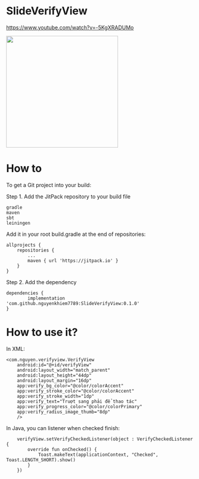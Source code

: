 # SlideVerifyView

https://www.youtube.com/watch?v=-5KgXRADUMo

<img src="https://user-images.githubusercontent.com/18132015/82021741-974eeb00-96b5-11ea-9256-181d9f8c2fee.jpg" width="300"/>

# How to

To get a Git project into your build:

Step 1. Add the JitPack repository to your build file

    gradle
    maven
    sbt
    leiningen

Add it in your root build.gradle at the end of repositories:

	allprojects {
		repositories {
			...
			maven { url 'https://jitpack.io' }
		}
	}

Step 2. Add the dependency

	dependencies {
	        implementation 'com.github.nguyenkhiem7789:SlideVerifyView:0.1.0'
	}

# How to use it?

In XML: 

    <com.nguyen.verifyview.VerifyView
        android:id="@+id/verifyView"
        android:layout_width="match_parent"
        android:layout_height="44dp"
        android:layout_margin="16dp"
        app:verify_bg_color="@color/colorAccent"
        app:verify_stroke_color="@color/colorAccent"
        app:verify_stroke_width="1dp"
        app:verify_text="Truợt sang phải để thao tác"
        app:verify_progress_color="@color/colorPrimary"
        app:verify_radius_image_thumb="8dp"
        />
        
       
 In Java, you can listener when checked finish: 
 
        verifyView.setVerifyCheckedListener(object : VerifyCheckedListener {
            override fun onChecked() {
                Toast.makeText(applicationContext, "Checked", Toast.LENGTH_SHORT).show()
            }
        })

